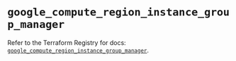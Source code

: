 # `google_compute_region_instance_group_manager`

Refer to the Terraform Registry for docs: [`google_compute_region_instance_group_manager`](https://registry.terraform.io/providers/hashicorp/google/6.49.0/docs/resources/compute_region_instance_group_manager).
